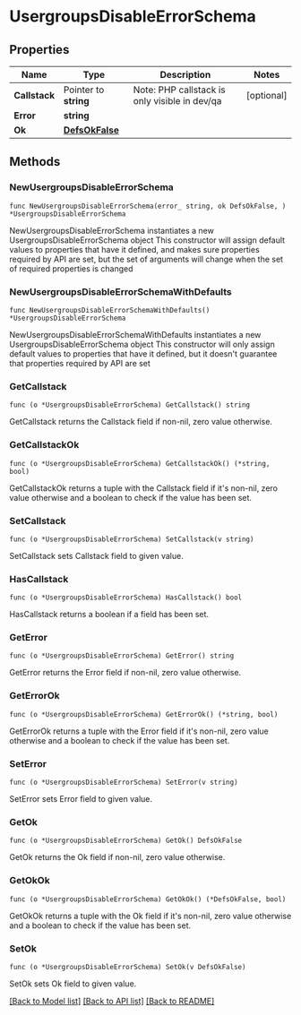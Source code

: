 # UsergroupsDisableErrorSchema

## Properties

Name | Type | Description | Notes
------------ | ------------- | ------------- | -------------
**Callstack** | Pointer to **string** | Note: PHP callstack is only visible in dev/qa | [optional] 
**Error** | **string** |  | 
**Ok** | [**DefsOkFalse**](DefsOkFalse.md) |  | 

## Methods

### NewUsergroupsDisableErrorSchema

`func NewUsergroupsDisableErrorSchema(error_ string, ok DefsOkFalse, ) *UsergroupsDisableErrorSchema`

NewUsergroupsDisableErrorSchema instantiates a new UsergroupsDisableErrorSchema object
This constructor will assign default values to properties that have it defined,
and makes sure properties required by API are set, but the set of arguments
will change when the set of required properties is changed

### NewUsergroupsDisableErrorSchemaWithDefaults

`func NewUsergroupsDisableErrorSchemaWithDefaults() *UsergroupsDisableErrorSchema`

NewUsergroupsDisableErrorSchemaWithDefaults instantiates a new UsergroupsDisableErrorSchema object
This constructor will only assign default values to properties that have it defined,
but it doesn't guarantee that properties required by API are set

### GetCallstack

`func (o *UsergroupsDisableErrorSchema) GetCallstack() string`

GetCallstack returns the Callstack field if non-nil, zero value otherwise.

### GetCallstackOk

`func (o *UsergroupsDisableErrorSchema) GetCallstackOk() (*string, bool)`

GetCallstackOk returns a tuple with the Callstack field if it's non-nil, zero value otherwise
and a boolean to check if the value has been set.

### SetCallstack

`func (o *UsergroupsDisableErrorSchema) SetCallstack(v string)`

SetCallstack sets Callstack field to given value.

### HasCallstack

`func (o *UsergroupsDisableErrorSchema) HasCallstack() bool`

HasCallstack returns a boolean if a field has been set.

### GetError

`func (o *UsergroupsDisableErrorSchema) GetError() string`

GetError returns the Error field if non-nil, zero value otherwise.

### GetErrorOk

`func (o *UsergroupsDisableErrorSchema) GetErrorOk() (*string, bool)`

GetErrorOk returns a tuple with the Error field if it's non-nil, zero value otherwise
and a boolean to check if the value has been set.

### SetError

`func (o *UsergroupsDisableErrorSchema) SetError(v string)`

SetError sets Error field to given value.


### GetOk

`func (o *UsergroupsDisableErrorSchema) GetOk() DefsOkFalse`

GetOk returns the Ok field if non-nil, zero value otherwise.

### GetOkOk

`func (o *UsergroupsDisableErrorSchema) GetOkOk() (*DefsOkFalse, bool)`

GetOkOk returns a tuple with the Ok field if it's non-nil, zero value otherwise
and a boolean to check if the value has been set.

### SetOk

`func (o *UsergroupsDisableErrorSchema) SetOk(v DefsOkFalse)`

SetOk sets Ok field to given value.



[[Back to Model list]](../README.md#documentation-for-models) [[Back to API list]](../README.md#documentation-for-api-endpoints) [[Back to README]](../README.md)


